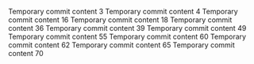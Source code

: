 Temporary commit content 3
Temporary commit content 4
Temporary commit content 16
Temporary commit content 18
Temporary commit content 36
Temporary commit content 39
Temporary commit content 49
Temporary commit content 55
Temporary commit content 60
Temporary commit content 62
Temporary commit content 65
Temporary commit content 70
